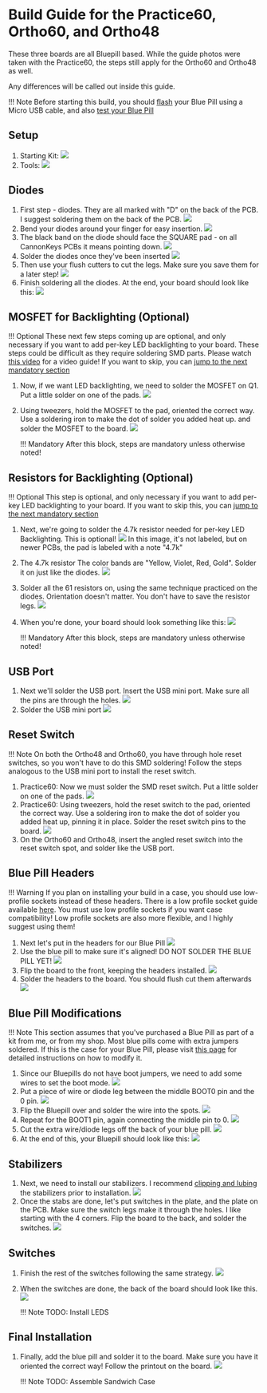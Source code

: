 # Build Guide for the Practice60, Ortho60, and Ortho48

These three boards are all Bluepill based. While the guide photos were taken with the Practice60, the steps still apply for the Ortho60 and Ortho48 as well.

Any differences will be called out inside this guide.

!!! Note
    Before starting this build, you should [flash](flashing.md) your Blue Pill using a Micro USB cable, and also [test your Blue Pill](bluepill-test.md)

## Setup
1. Starting Kit:
![](images/build_guide/0-kit.jpg)
1. Tools:
![](images/build_guide/1-tools.jpg)
## Diodes
1. First step - diodes. They are all marked with "D" on the back of the PCB. I suggest soldering them on the back of the PCB.
![](images/build_guide/2-diode-pads.jpg)
1. Bend your diodes around your finger for easy insertion.
![](images/build_guide/3-diode-bent.jpg)
1. The black band on the diode should face the SQUARE pad - on all CannonKeys PCBs it means pointing down. 
![](images/build_guide/4-diode-insert.jpg)
1. Solder the diodes once they've been inserted
![](images/build_guide/5-diode-solder.jpg)
1. Then use your flush cutters to cut the legs. Make sure you save them for a later step!
![](images/build_guide/6-diode-clipped.jpg)
1. Finish soldering all the diodes. At the end, your board should look like this:
![](images/build_guide/7-diode-finished.jpg)

## MOSFET for Backlighting (Optional)

!!! Optional
    These next few steps coming up are optional, and only necessary if you want to add per-key LED backlighting to your board. These steps could be difficult as they require soldering SMD parts. Please watch [this video](https://www.youtube.com/watch?v=ofmdmeCW4fY) for a video guide! If you want to skip, you can [jump to the next mandatory section](#usb-port)

1. Now, if we want LED backlighting, we need to solder the MOSFET on Q1. Put a little solder on one of the pads.
![](images/build_guide/14-mosfet-solder.jpg)
1. Using tweezers, hold the MOSFET to the pad, oriented the correct way. Use a soldering iron to make the dot of solder you added heat up. and solder the MOSFET to the board.
![](images/build_guide/15-mosfet-installed.jpg)

    !!! Mandatory
        After this block, steps are mandatory unless otherwise noted!

## Resistors for Backlighting (Optional)

!!! Optional
    This step is optional, and only necessary if you want to add per-key LED backlighting to your board. If you want to skip this, you can [jump to the next mandatory section](#usb-port)

1. Next, we're going to solder the 4.7k resistor needed for per-key LED Backlighting. This is optional!
![](images/build_guide/8-mosfet-resistor.jpg)
   In this image, it's not labeled, but on newer PCBs, the pad is labeled with a note "4.7k"
1. The 4.7k resistor The color bands are "Yellow, Violet, Red, Gold". Solder it on just like the diodes.
![](images/build_guide/9-mosfet-resistor-soldered.jpg)
1. Solder all the 61 resistors on, using the same technique practiced on the diodes. Orientation doesn't matter. You don't have to save the resistor legs.
![](images/build_guide/10-resistors.jpg)
1. When you're done, your board should look something like this:
![](images/build_guide/11-resistors-finished.jpg)

    !!! Mandatory
        After this block, steps are mandatory unless otherwise noted!
        
## USB Port

1. Next we'll solder the USB port. Insert the USB mini port. Make sure all the pins are through the holes.
![](images/build_guide/12-usb-port.jpg)
1. Solder the USB mini port
![](images/build_guide/13-usb-port-soldered.jpg)


## Reset Switch

!!! Note
    On both the Ortho48 and Ortho60, you have through hole reset switches, so you won't have to do this SMD soldering! Follow the steps analogous to the USB mini port to install the reset switch.

1. Practice60: Now we must solder the SMD reset switch. Put a little solder on one of the pads.
![](images/build_guide/16-reset-switch.jpg)
1. Practice60: Using tweezers, hold the reset switch to the pad, oriented the correct way. Use a soldering iron to make the dot of solder you added heat up, pinning it in place. Solder the reset switch pins to the board.
![](images/build_guide/17-reset-soldered.jpg)
1. On the Ortho60 and Ortho48, insert the angled reset switch into the reset switch spot, and solder like the USB port.


## Blue Pill Headers

!!! Warning
    If you plan on installing your build in a case, you should use low-profile sockets instead of these headers. There is a low profile socket guide available [here](sockets.md). You must use low profile sockets if you want case compatibility! Low profile sockets are also more flexible, and I highly suggest using them!

1. Next let's put in the headers for our Blue Pill
![](images/build_guide/18-blue-pill-headers.jpg)
1. Use the blue pill to make sure it's aligned! DO NOT SOLDER THE BLUE PILL YET!
![](images/build_guide/19-align-headers.jpg)
1. Flip the board to the front, keeping the headers installed.
![](images/build_guide/20-flip-board.jpg)
1. Solder the headers to the board. You should flush cut them afterwards
![](images/build_guide/21-solder-header.jpg)

## Blue Pill Modifications

!!! Note
    This section assumes that you've purchased a Blue Pill as part of a kit from me, or from my shop. Most blue pills come with extra jumpers soldered. If this is the case for your Blue Pill, please visit [this page](bluepill-mod.md) for detailed instructions on how to modify it.

1. Since our Bluepills do not have boot jumpers, we need to add some wires to set the boot mode. 
![](images/build_guide/m01-starting-bluepill.jpg)
1. Put a piece of wire or diode leg between the middle BOOT0 pin and the 0 pin.
![](images/build_guide/m02-wire-bluepill.jpg)
1. Flip the Bluepill over and solder the wire into the spots.
![](images/build_guide/m03-soldered-bluepill.jpg)
1. Repeat for the BOOT1 pin, again connecting the middle pin to 0.
![](images/build_guide/m04-repeat-bluepill.jpg)
1. Cut the extra wire/diode legs off the back of your blue pill.
![](images/build_guide/m05-cut-pins-bluepill.jpg)
1. At the end of this, your Bluepill should look like this:
![](images/build_guide/m06-finished-bluepill.jpg)


## Stabilizers
1. Next, we need to install our stabilizers. I recommend [clipping and lubing](https://www.youtube.com/watch?v=cD5Zj-ZgMLA) the stabilizers prior to installation.
![](images/build_guide/27-stabs-installed.jpg)
1. Once the stabs are done, let's put switches in the plate, and the plate on the PCB. Make sure the switch legs make it through the holes. I like starting with the 4 corners. Flip the board to the back, and solder the switches.
![](images/build_guide/28-corner-switches.jpg)

## Switches
1. Finish the rest of the switches following the same strategy.
![](images/build_guide/29-switches-finished.jpg)
1. When the switches are done, the back of the board should look like this.
![](images/build_guide/30-back-finished.jpg)

    !!! Note
        TODO: Install LEDS

## Final Installation
1. Finally, add the blue pill and solder it to the board. Make sure you have it oriented the correct way! Follow the printout on the board.
![](images/build_guide/31-solder-bluepill.jpg)

    !!! Note
        TODO: Assemble Sandwich Case
